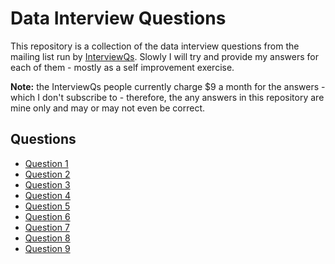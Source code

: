 # Data Interview Questions

This repository is a collection of the data interview questions from the mailing
list run by [InterviewQs](https://www.interviewqs.com/). Slowly I will try and
provide my answers for each of them - mostly as a self improvement exercise.

**Note:** the InterviewQs people currently charge $9 a month for the answers -
which I don't subscribe to - therefore, the any answers in this repository are
mine only and may or may not even be correct.

## Questions

  * [Question 1](./q_001/README.md)
  * [Question 2](./q_002/README.md)
  * [Question 3](./q_003/README.md)
  * [Question 4](./q_004/README.md)
  * [Question 5](./q_005/README.md)
  * [Question 6](./q_006/README.md)
  * [Question 7](./q_007/README.md)
  * [Question 8](./q_008/README.md)
  * [Question 9](./q_009/README.md)
